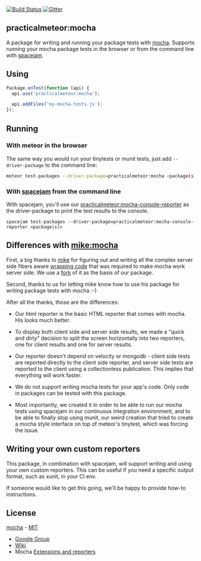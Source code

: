 [![Build Status](https://api.travis-ci.org/mochajs/mocha.svg?branch=master)](http://travis-ci.org/mochajs/mocha) [![Gitter](https://badges.gitter.im/Join%20Chat.svg)](https://gitter.im/mochajs/mocha?utm_source=badge&utm_medium=badge&utm_campaign=pr-badge&utm_content=badge)

## practicalmeteor:mocha

A package for writing and running your package tests with [mocha](http://mochajs.org/). Supports running your mocha package tests in the browser or from the command line with [spacejam](https://www.npmjs.com/package/spacejam).

## Using

```javascript
Package.onTest(function (api) {
  api.use('practicalmeteor:mocha');

  api.addFiles('my-mocha-tests.js');
});
```

## Running

### With meteor in the browser

The same way you would run your tinytests or munit tests, just add `--driver-package` to the command line: 

```bash
meteor test-packages --driver-package=practicalmeteor:mocha <package(s)>
```

### With [spacejam](https://www.npmjs.com/package/spacejam) from the command line

With spacejam, you'll use our [practicalmeteor:mocha-console-reporter](https://atmospherejs.com/practicalmeteor/mocha-console-reporter) as the driver-package to print the test results to the console.

```
spacejam test-packages --driver-package=practicalmeteor:mocha-console-reporter <package(s)>
```

## Differences with [mike:mocha](https://atmospherejs.com/mike/mocha)

First, a big thanks to [mike](https://atmospherejs.com/mike) for figuring out and writing all the complex server side fibers aware [wrapping code](https://atmospherejs.com/mike/mocha-core) that was required to make mocha work server side. We use a [fork](https://atmospherejs.com/practicalmeteor/mocha-core) of it as the basis of our package.

Second, thanks to us for letting mike know how to use his package for writing package tests with mocha :-)

After all the thanks, those are the differences:

- Our html reporter is the basic HTML reporter that comes with mocha. His looks much better.

- To display both client side and server side results, we made a "quick and dirty" decision to split the screen horizontally into two reporters, one for client results and one for server results.

- Our reporter doesn't depend on velocity or mongodb - client side tests are reported directly to the client side reporter, and server side tests are reported to the client using a collectionless publication. This implies that everything will work faster.

- We do not support writing mocha tests for your app's code. Only code in packages can be tested with this package.

- Most importantly, we created it in order to be able to run our mocha tests using spacejam in our continuous integration environment, and to be able to finally stop using munit, our weird creation that tried to create a mocha style interface on top of meteor's tinytest, which was forcing the issue.

## Writing your own custom reporters

This package, in combination with spacejam, will support writing and using your own custom reporters. This can be useful if you need a specific output format, such as xunit, in your CI env.

If someone would like to get this going, we'll be happy to provide how-to instructions. 

## License

[mocha](https://github.com/mochajs/mocha) - [MIT](https://github.com/mochajs/mocha/blob/master/LICENSE)

  - [Google Group](http://groups.google.com/group/mochajs)
  - [Wiki](https://github.com/mochajs/mocha/wiki)
  - Mocha [Extensions and reporters](https://github.com/mochajs/mocha/wiki)
